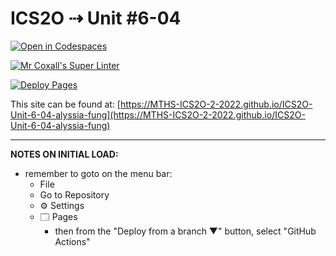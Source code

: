 # ICS2O ⇢ Unit #6-04

[![Open in Codespaces](https://classroom.github.com/assets/launch-codespace-7f7980b617ed060a017424585567c406b6ee15c891e84e1186181d67ecf80aa0.svg)](https://classroom.github.com/open-in-codespaces?assignment_repo_id=11248159)

[![Mr Coxall's Super Linter](https://github.com/MTHS-ICS2O-2-2022/ICS2O-Unit-6-04-alyssia-fung/workflows/Mr%20Coxall's%20Super%20Linter/badge.svg)](https://github.com/MTHS-ICS2O-2-2022/ICS2O-Unit-6-04-alyssia-fung/actions)

[![Deploy Pages](https://github.com/MTHS-ICS2O-2-2022/ICS2O-Unit-6-04-alyssia-fung/workflows/Deploy%20Pages/badge.svg)](https://github.com/MTHS-ICS2O-2-2022/ICS2O-Unit-6-04-alyssia-fung/actions)

This site can be found at: [https://MTHS-ICS2O-2-2022.github.io/ICS2O-Unit-6-04-alyssia-fung](https://MTHS-ICS2O-2-2022.github.io/ICS2O-Unit-6-04-alyssia-fung)

---

**NOTES ON INITIAL LOAD:**
- remember to goto on the menu bar:
  - File
  - Go to Repository
  - ⚙ Settings
  - 🗔 Pages
    - then from the "Deploy from a branch ▼" button, select "GitHub Actions"
